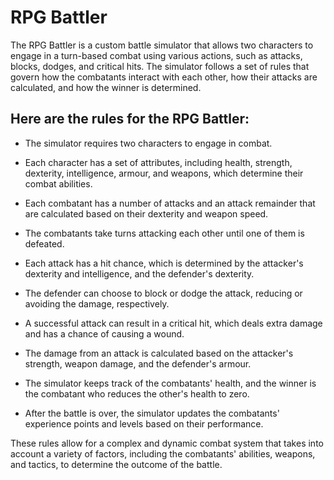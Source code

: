 # RPG Battler

The RPG Battler is a custom battle simulator that allows two characters to engage in a turn-based combat using various actions, such as attacks, blocks, dodges, and critical hits. The simulator follows a set of rules that govern how the combatants interact with each other, how their attacks are calculated, and how the winner is determined.

## Here are the rules for the RPG Battler:

 - The simulator requires two characters to engage in combat.

 - Each character has a set of attributes, including health, strength, dexterity, intelligence, armour, and weapons, which determine their combat abilities.

 - Each combatant has a number of attacks and an attack remainder that are calculated based on their dexterity and weapon speed.

 - The combatants take turns attacking each other until one of them is defeated.

 - Each attack has a hit chance, which is determined by the attacker's dexterity and intelligence, and the defender's dexterity.

 - The defender can choose to block or dodge the attack, reducing or avoiding the damage, respectively.

 - A successful attack can result in a critical hit, which deals extra damage and has a chance of causing a wound.

 - The damage from an attack is calculated based on the attacker's strength, weapon damage, and the defender's armour.

 - The simulator keeps track of the combatants' health, and the winner is the combatant who reduces the other's health to zero.

 - After the battle is over, the simulator updates the combatants' experience points and levels based on their performance.

These rules allow for a complex and dynamic combat system that takes into account a variety of factors, including the combatants' abilities, weapons, and tactics, to determine the outcome of the battle.
